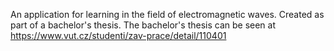 An application for learning in the field of electromagnetic waves. Created as part of a bachelor's thesis.
The bachelor's thesis can be seen at https://www.vut.cz/studenti/zav-prace/detail/110401
